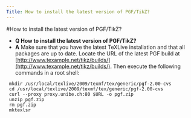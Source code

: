 ```yaml
---
Title: How to install the latest version of PGF/TikZ?
---
```

#How to install the latest version of PGF/TikZ?
- **Q How to install the latest version of PGF/TikZ?**
- **A** Make sure that you have the latest TeXLive installation and that all packages are up to date. Locate the URL of the latest PGF build at [http://www.texample.net/tikz/builds/](http://www.texample.net/tikz/builds/). Then execute the following commands in a root shell:

```
 mkdir /usr/local/texlive/2009/texmf/tex/generic/pgf-2.00-cvs
 cd /usr/local/texlive/2009/texmf/tex/generic/pgf-2.00-cvs
 curl --proxy proxy.unibe.ch:80 $URL -o pgf.zip
 unzip pgf.zip
 rm pgf.zip
 mktexlsr
```
